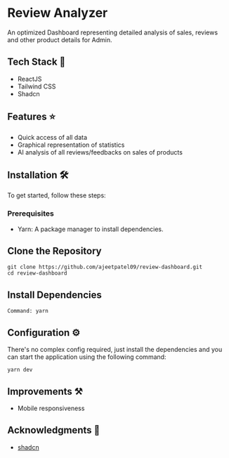 # Review Analyzer

An optimized Dashboard representing detailed analysis of sales, reviews and other product details for Admin.


## Tech Stack 🚀

- ReactJS
- Tailwind CSS
- Shadcn

## Features ⭐
- Quick access of all data
- Graphical representation of statistics
- AI analysis of all reviews/feedbacks on sales of products 

## Installation 🛠️
To get started, follow these steps:

### Prerequisites
- Yarn: A package manager to install dependencies.

## Clone the Repository
```
git clone https://github.com/ajeetpatel09/review-dashboard.git
cd review-dashboard
```

## Install Dependencies
```
Command: yarn
```

## Configuration ⚙️
There's no complex config required, just install the dependencies and you can start the application using the following command:
```
yarn dev
```

## Improvements ⚒️
- Mobile responsiveness

## Acknowledgments 🙏
- [shadcn](https://ui.shadcn.com/)